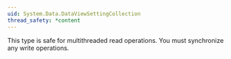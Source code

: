 ```yaml
---
uid: System.Data.DataViewSettingCollection
thread_safety: *content
---
```


This type is safe for multithreaded read operations. You must synchronize any write operations.


